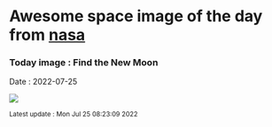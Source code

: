 
# Awesome space image of the day from [nasa](https://api.nasa.gov/)

### Today image : Find the New Moon

Date : 2022-07-25


![](https://apod.nasa.gov/apod/image/2207/FindTheMoon_soltanolkotabi_1080.jpg)

<small>Latest update : Mon Jul 25 08:23:09 2022</small>


